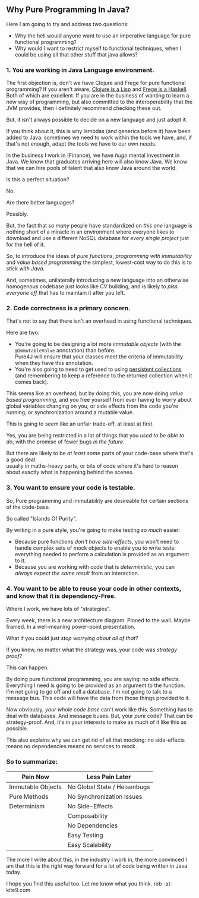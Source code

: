 Why Pure Programming In Java?
-----------------------------

Here I am going to try and address two questions:

* Why the hell would anyone want to use an imperative language for pure functional programming?
* Why would I want to restrict myself to functional techniques, when I could be using all that other stuff that
java allows?


### 1. You are working in Java Language environment.  

The first objection is, don't we have Clojure and Frege for pure functional programming?  If you aren't aware, 
[Clojure is a Lisp](http://clojure.org) and [Frege is a Haskell](https://github.com/Frege/frege).  Both of which are 
excellent.  If you are in the business of wanting to learn a new way of programming, but also committed to the
interoperability that the JVM provides, then I definitely recommend checking these out.

But, it isn't always possible to decide on a new language and just adopt it.  

If you think about it, this is why  lambdas (and generics before it) have been added to Java:  sometimes we need to work within the tools we have, 
and, if that's not enough, adapt the tools we have to our own needs.  

In the business I work in (Finance), we have *huge* mental investment in Java.   We know that graduates arriving here
will also know Java.  We know that we can hire pools of talent that also know Java around the world.   

Is this a perfect situation?  

No.  

Are there better languages?  

Possibly.   

But, the fact that *so many* people have standardized on *this one* language is nothing short of a miracle in an environment where everyone likes to download
and use a different NoSQL database for *every single project* just for the hell of it.  

So, to introduce the ideas of *pure functions*, *programming with immutability* and *value based programming* the simplest,
lowest-cost way to do this is to *stick with Java*.

And, sometimes, unilaterally introducing a new language into an otherwise homogenous codebase just looks like CV building, and
is likely to *piss everyone off* that has to maintain it after you left.  

### 2. Code correctness is a primary concern.

That's not to say that there isn't an overhead in using functional techniques.  

Here are two:

* You're going to be designing a lot more *immutable objects* (with the `@ImmutableValue` annotation) than before.  
Pure4J will ensure that your classes meet the criteria of immutability when they have this annotation.
* You're also going to need to get used to using [persistent collections](tutorial_collections.md) (and remembering to keep 
a reference to the returned collection when it comes back).  

This seems like an overhead, but by doing this, you are now doing *value based programming*, and you free yourself 
from ever having to worry about global variables changing on you, or side effects from the code you're running, or 
synchronization around a mutable value.

This is going to seem like an unfair trade-off, at least at first.

Yes, you are being restricted in a lot of things that you *used to be able to do*, with the promise of fewer bugs *in the future*.  

But there are likely to be *at least some* parts of your code-base where that's a good deal:  
usually in maths-heavy parts, or bits of code where it's hard to reason about exactly what is happening behind the scenes.

### 3.  You want to ensure your code is testable.

So, Pure programming and immutability are desireable for certain sections of the code-base.  

So called "Islands Of Purity".  

By writing in a pure style, you're going to make testing *so much* easier:

* Because pure functions *don't have side-effects*, you won't need to handle complex sets of mock objects to enable you to write tests:
everything needed to perform a calculation is provided as an argument to it.
* Because you are working with code that is *deterministic*, you can *always expect the same result* from an interaction.

### 4.  You want to be able to reuse your code in other contexts, and know that it is dependency-Free.

Where I work, we have lots of "strategies".   

Every week, there is a new architecture diagram.  Pinned to the wall.  Maybe framed.  In a well-meaning power-point presentation.

What if you could just *stop worrying about all of that*?  

If you knew, no matter what the strategy was, your code was *strategy proof*?

This can happen.   

By doing pure functional programming, you are saying:  no side effects.   Everything I need is going to
be provided as an argument to the function.  I'm not going to go off and call a database.   I'm not going to 
talk to a message bus.   This code will have the data from those things provided to it.  

Now obviously, *your whole code base* can't work like this.  Something has to deal with databases.  And message buses.
But, your *pure* code?  That can be strategy-proof.  And, it's in your interests to make as much of it like this as possible.

This also explains why we can get rid of all that mocking:  no side-effects means no dependencies means no services to mock.

### So to summarize:

|Pain Now         |Less Pain Later 
|-----------------|----------------
|Immutable Objects|No Global State / Heisenbugs
|Pure Methods     |No Synchronization Issues
|Determinism      |No Side-Effects
|                 |Composability
|                 |No Dependencies
|                 |Easy Testing
|                 |Easy Scalability

The more I write about this, in the industry I work in, the more convinced I am that this is the right way 
forward for a lot of code being written in Java today.  

I hope you find this useful too.  Let me know what you think.  rob -at- kite9.com



